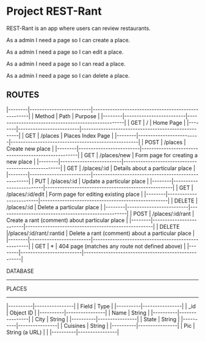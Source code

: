 # Project REST-Rant

REST-Rant is an app where users can review restaurants.

As a admin I need a page so I can create a  place.

As a admin I need a page so I can edit a place.

As a admin I need a page so I can read a place.

As a admin I need a page so I can delete a place.

ROUTES
-----------------------------------------------------------------------------------------

|--------|-------------------------|----------------------------------------------------|
| Method | Path                    | Purpose                                            |
|--------|-------------------------|----------------------------------------------------|
| GET    |  /                      | Home Page                                          |
|--------|-------------------------|----------------------------------------------------|
| GET    | /places                 | Places Index Page                                  |
|--------|-------------------------|----------------------------------------------------|
| POST   | /places                 | Create new place                                   |
|--------|-------------------------|----------------------------------------------------|
| GET    | /places/new             | Form page for creating a new place                 |
|--------|-------------------------|----------------------------------------------------|
| GET    | /places/:id             | Details about a particular place                   |
|--------|-------------------------|----------------------------------------------------|
| PUT    | /places/:id             | Update a particular place                          |
|--------|-------------------------|----------------------------------------------------|
| GET    | /places/:id/edit        | Form page for editing existing place               |
|--------|-------------------------|----------------------------------------------------|
| DELETE | /places/:id             | Delete a particular place                          |
|--------|-------------------------|----------------------------------------------------|
| POST   | /places/:id/rant        | Create a rant (comment) about particular place     |
|--------|-------------------------|----------------------------------------------------|
| DELETE |/places/:id/rant/:rantid | Delete a rant (comment) about a particular place   |
|--------|-------------------------|----------------------------------------------------|
| GET    | *                       | 404 page (matches any route not defined above)     |
|--------|-------------------------|----------------------------------------------------|

DATABASE
_________________________________________________________________________________________


PLACES
_________________________________________________________________________________________________________________________________________________________________________

|----------|----------------|
|  Field   |    Type        |
|----------|----------------|
| _id      | Object ID      |
|----------|----------------|
| Name     | String         |
|----------|----------------|
| City     | String         |
|----------|----------------|
| State    | String         |
|----------|----------------|
| Cuisines | String         |
|----------|----------------|
| Pic      | String (a URL) |      |
|----------|----------------|





